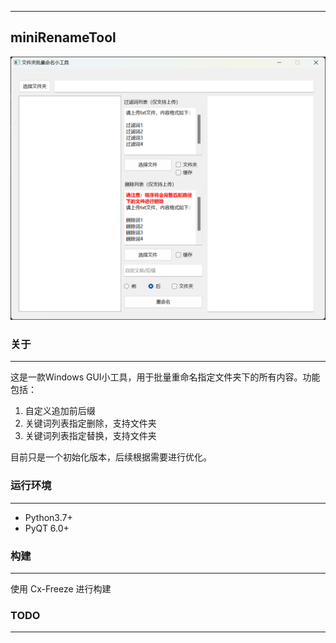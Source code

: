 
---
miniRenameTool
---

![](images/main.png)

### 关于

---

这是一款Windows GUI小工具，用于批量重命名指定文件夹下的所有内容。功能包括：
1. 自定义追加前后缀
2. 关键词列表指定删除，支持文件夹
3. 关键词列表指定替换，支持文件夹

目前只是一个初始化版本，后续根据需要进行优化。

### 运行环境

---

- Python3.7+
- PyQT 6.0+

### 构建

---

使用 Cx-Freeze 进行构建

### TODO

---



